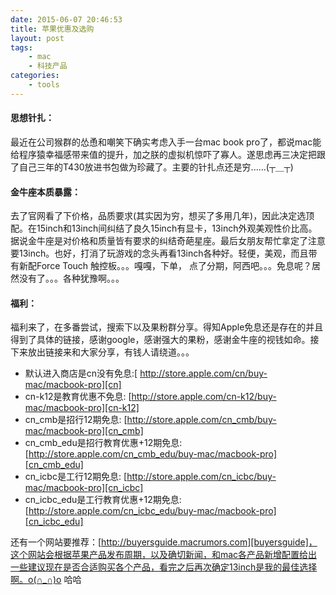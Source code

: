 ```yaml
---
date: 2015-06-07 20:46:53
title: 苹果优惠及选购
layout: post
tags:
    - mac
    - 科技产品
categories:
    - tools
---
```


#### 思想针扎：

最近在公司猴群的怂恿和嘲笑下确实考虑入手一台mac book pro了，都说mac能给程序猿幸福感带来值的提升，加之朕的虚拟机惊吓了寡人。遂思虑再三决定把跟了自己三年的T430放进书包做为珍藏了。主要的针扎点还是穷......(┬＿┬)


#### 金牛座本质暴露：

去了官网看了下价格，品质要求(其实因为穷，想买了多用几年)，因此决定选顶配。在15inch和13inch间纠结了良久15inch有显卡，13inch外观美观性价比高。据说金牛座是对价格和质量皆有要求的纠结奇葩星座。最后女朋友帮忙拿定了注意要13inch。也好，打消了玩游戏的念头再看13inch各种好。轻便，美观，而且带有新配Force Touch 触控板。。。嘎嘎，下单， 点了分期，阿西吧。。。免息呢？居然没有了。。。各种犹豫啊。。。

#### 福利：
福利来了，在多番尝试，搜索下以及果粉群分享。得知Apple免息还是存在的并且得到了具体的链接，感谢google，感谢强大的果粉，感谢金牛座的视钱如命。接下来放出链接来和大家分享，有钱人请绕道。。。 

* 默认进入商店是cn没有免息:[ http://store.apple.com/cn/buy-mac/macbook-pro][cn]
* cn-k12是教育优惠不免息: [http://store.apple.com/cn-k12/buy-mac/macbook-pro][cn-k12]
* cn_cmb是招行12期免息: [http://store.apple.com/cn_cmb/buy-mac/macbook-pro][cn_cmb]
* cn_cmb_edu是招行教育优惠+12期免息: [http://store.apple.com/cn_cmb_edu/buy-mac/macbook-pro][cn_cmb_edu]
* cn_icbc是工行12期免息: [http://store.apple.com/cn_icbc/buy-mac/macbook-pro][cn_icbc]
* cn_icbc_edu是工行教育优惠+12期免息: [http://store.apple.com/cn_icbc_edu/buy-mac/macbook-pro][cn_icbc_edu]

还有一个网站要推荐：[http://buyersguide.macrumors.com][buyersguide]，这个网站会根据苹果产品发布周期，以及确切新闻，和mac各产品新增配置给出一些建议现在是否合适购买各个产品，看完之后再次确定13inch是我的最佳选择啊。o(∩_∩)o 哈哈


[cn]: http://store.apple.com/cn/buy-mac/macbook-pro
[cn-k12]: http://store.apple.com/cn-k12/buy-mac/macbook-pro
[cn_cmb]: http://store.apple.com/cn_cmb/buy-mac/macbook-pro
[cn_cmb_edu]: http://store.apple.com/cn_cmb_edu/buy-mac/macbook-pro
[cn_icbc]: http://store.apple.com/cn_icbc/buy-mac/macbook-pro
[cn_icbc_edu]: http://store.apple.com/cn_icbc_edu/buy-mac/macbook-pro
[buyersguide]: http://buyersguide.macrumors.com/
